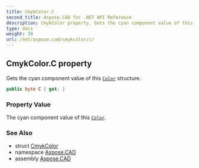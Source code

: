 ```yaml
---
title: CmykColor.C
second_title: Aspose.CAD for .NET API Reference
description: CmykColor property. Gets the cyan component value of this Color structure
type: docs
weight: 30
url: /net/aspose.cad/cmykcolor/c/
---
```

## CmykColor.C property

Gets the cyan component value of this [`Color`](../../color/) structure.

```csharp
public byte C { get; }
```

### Property Value

The cyan component value of this [`Color`](../../color/).

### See Also

* struct [CmykColor](../)
* namespace [Aspose.CAD](../../cmykcolor/)
* assembly [Aspose.CAD](../../../)


